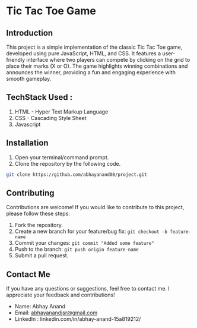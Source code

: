 # **Tic Tac Toe Game**

## Introduction
This project is a simple implementation of the classic Tic Tac Toe game, developed using pure JavaScript, HTML, and CSS. It features a user-friendly interface where two players can compete by clicking on the grid to place their marks (X or O). The game highlights winning combinations and announces the winner, providing a fun and engaging experience with smooth gameplay.

## TechStack Used :
1. HTML - Hyper Text Markup Language
2. CSS - Cascading Style Sheet
3. Javascript

## Installation
1. Open your terminal/command prompt.
2. Clone the repository by the following code.
```bash
git clone https://github.com/abhayanand08/project.git
```

## Contributing
Contributions are welcome! If you would like to contribute to this project, please follow these steps:
1. Fork the repository.
2. Create a new branch for your feature/bug fix: ``` git checkout -b feature-name ```
3. Commit your changes: ``` git commit "Added some feature" ```
4. Push to the branch: ``` git push origin feature-name ```
5. Submit a pull request.

## Contact Me
If you have any questions or suggestions, feel free to contact me. I appreciate your feedback and contributions!
* Name: Abhay Anand
* Email: [abhayanandjsr@gmail.com](mailto:abhayanandjsr@gmail.com)
* LinkedIn : linkedin.com/in/abhay-anand-15a819212/




